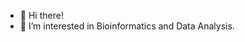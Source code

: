 - 👋 Hi there!
- 👀 I’m interested in Bioinformatics and Data Analysis.

<!---
gntoulaveris/gntoulaveris is a ✨ special ✨ repository because its `README.md` (this file) appears on your GitHub profile.
You can click the Preview link to take a look at your changes.
--->
